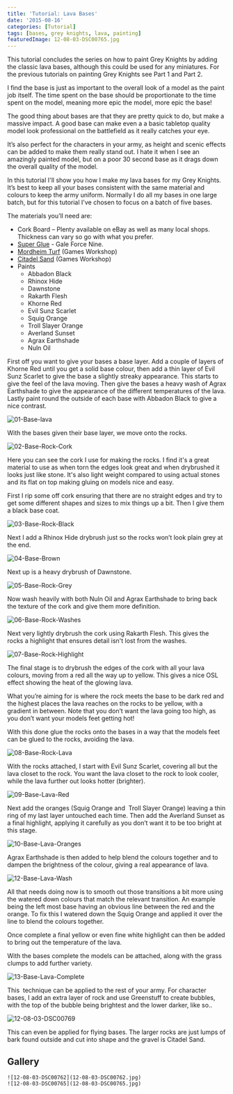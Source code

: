 ```yaml
---
title: 'Tutorial: Lava Bases'
date: '2015-08-16'
categories: [Tutorial]
tags: [bases, grey knights, lava, painting]
featuredImage: 12-08-03-DSC00765.jpg
---
```


This tutorial concludes the series on how to paint Grey Knights by adding the classic lava bases, although this could be used for any miniatures. For the previous tutorials on painting Grey Knights see Part 1 and Part 2.

I find the base is just as important to the overall look of a model as the paint job itself. The time spent on the base should be proportionate to the time spent on the model, meaning more epic the model, more epic the base!

The good thing about bases are that they are pretty quick to do, but make a massive impact. A good base can make even a a basic tabletop quality model look professional on the battlefield as it really catches your eye.

It’s also perfect for the characters in your army, as height and scenic effects can be added to make them really stand out. I hate it when I see an amazingly painted model, but on a poor 30 second base as it drags down the overall quality of the model.

In this tutorial I'll show you how I make my lava bases for my Grey Knights. It’s best to keep all your bases consistent with the same material and colours to keep the army uniform. Normally I do all my bases in one large batch, but for this tutorial I've chosen to focus on a batch of five bases.

The materials you’ll need are:

- Cork Board – Plenty available on eBay as well as many local shops. Thickness can vary so go with what you prefer.
- [Super Glue](http://www.minitothemax.com/review-gale-force-nine-hobby-glue/) - Gale Force Nine.
- [Mordheim Turf](http://www.games-workshop.com/en-GB/Mordheim-Turf?_requestid=5217993) (Games Workshop)
- [Citadel Sand](http://www.games-workshop.com/en-GB/Citadel-Sand) (Games Workshop)
- Paints
  - Abbadon Black
  - Rhinox Hide
  - Dawnstone
  - Rakarth Flesh
  - Khorne Red
  - Evil Sunz Scarlet
  - Squig Orange
  - Troll Slayer Orange
  - Averland Sunset
  - Agrax Earthshade
  - Nuln Oil

First off you want to give your bases a base layer. Add a couple of layers of Khorne Red until you get a solid base colour, then add a thin layer of Evil Sunz Scarlet to give the base a slightly streaky appearance. This starts to give the feel of the lava moving. Then give the bases a heavy wash of Agrax Earthshade to give the appearance of the different temperatures of the lava. Lastly paint round the outside of each base with Abbadon Black to give a nice contrast.

![01-Base-lava](01-Base-lava.jpg)

With the bases given their base layer, we move onto the rocks.

![02-Base-Rock-Cork](02-Base-Rock-Cork.jpg)

Here you can see the cork I use for making the rocks. I find it's a great material to use as when torn the edges look great and when drybrushed it looks just like stone. It's also light weight compared to using actual stones and its flat on top making gluing on models nice and easy.

First I rip some off cork ensuring that there are no straight edges and try to get some different shapes and sizes to mix things up a bit. Then I give them a black base coat.

![03-Base-Rock-Black](03-Base-Rock-Black.jpg)

Next I add a Rhinox Hide drybrush just so the rocks won’t look plain grey at the end.

![04-Base-Brown](04-Base-Brown.jpg)

Next up is a heavy drybrush of Dawnstone.

![05-Base-Rock-Grey](05-Base-Rock-Grey.jpg)

Now wash heavily with both Nuln Oil and Agrax Earthshade to bring back the texture of the cork and give them more definition.

![06-Base-Rock-Washes](06-Base-Rock-Washes.jpg)

Next very lightly drybrush the cork using Rakarth Flesh. This gives the rocks a highlight that ensures detail isn't lost from the washes.

![07-Base-Rock-Highlight](07-Base-Rock-Highlight.jpg)

The final stage is to drybrush the edges of the cork with all your lava colours, moving from a red all the way up to yellow. This gives a nice OSL effect showing the heat of the glowing lava.

What you’re aiming for is where the rock meets the base to be dark red and the highest places the lava reaches on the rocks to be yellow, with a gradient in between. Note that you don’t want the lava going too high, as you don’t want your models feet getting hot!

With this done glue the rocks onto the bases in a way that the models feet can be glued to the rocks, avoiding the lava.

![08-Base-Rock-Lava](08-Base-Rock-Lava.jpg)

With the rocks attached, I start with Evil Sunz Scarlet, covering all but the lava closet to the rock. You want the lava closet to the rock to look cooler, while the lava further out looks hotter (brighter).

![09-Base-Lava-Red](09-Base-Lava-Red.jpg)

Next add the oranges (Squig Orange and  Troll Slayer Orange) leaving a thin ring of my last layer untouched each time. Then add the Averland Sunset as a final highlight, applying it carefully as you don’t want it to be too bright at this stage.

![10-Base-Lava-Oranges](10-Base-Lava-Oranges.jpg)

Agrax Earthshade is then added to help blend the colours together and to dampen the brightness of the colour, giving a real appearance of lava.

![12-Base-Lava-Wash](12-Base-Lava-Wash.jpg)

All that needs doing now is to smooth out those transitions a bit more using the watered down colours that match the relevant transition. An example being the left most base having an obvious line between the red and the orange. To fix this I watered down the Squig Orange and applied it over the line to blend the colours together.

Once complete a final yellow or even fine white highlight can then be added to bring out the temperature of the lava.

With the bases complete the models can be attached, along with the grass clumps to add further variety.

![13-Base-Lava-Complete](13-Base-Lava-Complete.jpg)

This  technique can be applied to the rest of your army. For character bases, I add an extra layer of rock and use Greenstuff to create bubbles, with the top of the bubble being brightest and the lower darker, like so..

![12-08-03-DSC00769](12-08-03-DSC00769.jpg)

This can even be applied for flying bases. The larger rocks are just lumps of bark found outside and cut into shape and the gravel is Citadel Sand.

## Gallery

```grid|2
![12-08-03-DSC00762](12-08-03-DSC00762.jpg)
![12-08-03-DSC00765](12-08-03-DSC00765.jpg)
```
